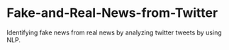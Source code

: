 # Fake-and-Real-News-from-Twitter
Identifying fake news from real news by analyzing twitter tweets by using NLP.
